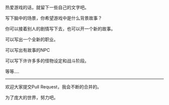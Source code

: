 热爱游戏的话，就留下一些自己的文字吧。

写下脑中的场景，你希望游戏中是什么背景故事？

你可以接着别人的剧情写下去，也可以开一个新的故事。

可以写出一个全新的职业。

可以写出有故事的NPC

可以写下许许多多的怪物设定和战斗阶段。

等等....


----

欢迎大家提交Pull Request，我会不断的合并的。

为了庞大的世界，努力吧。
